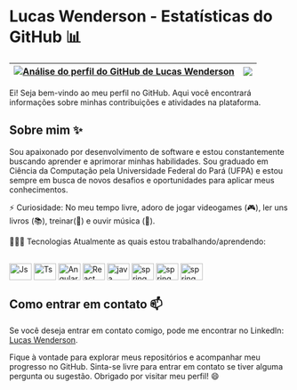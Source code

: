 # Lucas Wenderson - Estatísticas do GitHub 📊

| <a href="https://github.com/lucaswenderson"><img align="center" src="https://github-readme-stats.vercel.app/api?username=lucaswenderson&show_icons=true&theme=dark&hide_border=true" alt="Análise do perfil do GitHub de Lucas Wenderson" /></a> | <a href="https://github.com/lucaswenderson"><img align="center" src="https://github-readme-stats.vercel.app/api/top-langs/?username=lucaswenderson&layout=compact&theme=dark&hide_border=true" /></a> |
| ------------- | ------------- |

Ei! Seja bem-vindo ao meu perfil no GitHub. Aqui você encontrará informações sobre minhas contribuições e atividades na plataforma.

## Sobre mim ✨

Sou apaixonado por desenvolvimento de software e estou constantemente buscando aprender e aprimorar minhas habilidades. Sou graduado em Ciência da Computação pela Universidade Federal do Pará (UFPA) e estou sempre em busca de novos desafios e oportunidades para aplicar meus conhecimentos.

⚡ Curiosidade: No meu tempo livre, adoro de jogar videogames (🎮), ler uns livros (📚), treinar(💪) e ouvir música (🎵).

👨🏽‍💻 Tecnologias Atualmente as quais estou trabalhando/aprendendo:

<div style="display: inline_block"><br>
  <img align="center" alt="Js" height="30" width="40" src="https://cdn.jsdelivr.net/gh/devicons/devicon/icons/javascript/javascript-plain.svg">
  <img align="center" alt="Ts" height="30" width="40" src="https://cdn.jsdelivr.net/gh/devicons/devicon/icons/typescript/typescript-original.svg">
  <img align="center" alt="Angular" height="30" width="40" src="https://cdn.jsdelivr.net/gh/devicons/devicon/icons/angularjs/angularjs-original.svg">
  <img align="center" alt="React" height="30" width="40" src="https://cdn.jsdelivr.net/gh/devicons/devicon/icons/react/react-original.svg">
  <img align="center" alt="java" height="30" width="40" src="https://cdn.jsdelivr.net/gh/devicons/devicon/icons/java/java-original-wordmark.svg">
  <img align="center" alt="spring" height="30" width="40" src="https://cdn.jsdelivr.net/gh/devicons/devicon/icons/spring/spring-original.svg">  
  <img align="center" alt="spring" height="30" width="40" src="https://cdn.jsdelivr.net/gh/devicons/devicon/icons/react/react-original.svg" />  
  <img align="center" alt="spring" height="30" width="40" src="https://cdn.jsdelivr.net/gh/devicons/devicon/icons/tailwindcss/tailwindcss-plain.svg" />          
</div>

## Como entrar em contato 📫

Se você deseja entrar em contato comigo, pode me encontrar no LinkedIn: [Lucas Wenderson](https://www.linkedin.com/in/lucas-wenderson/).

Fique à vontade para explorar meus repositórios e acompanhar meu progresso no GitHub. Sinta-se livre para entrar em contato se tiver alguma pergunta ou sugestão. Obrigado por visitar meu perfil! 😄

